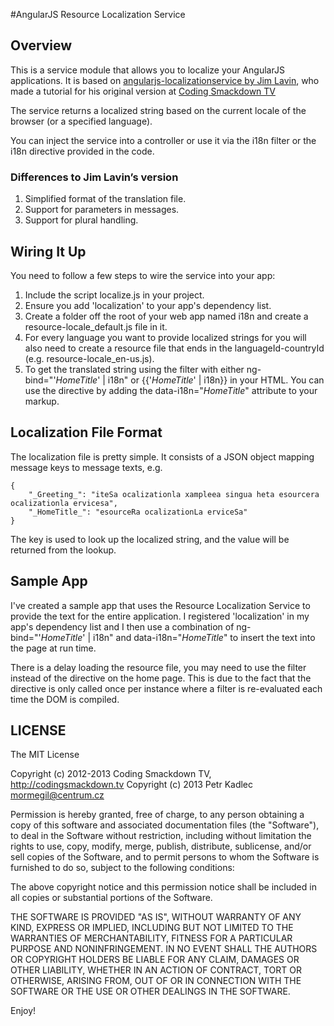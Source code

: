 #AngularJS Resource Localization Service

## Overview

This is a service module that allows you to localize your AngularJS applications. It is based on [angularjs-localizationservice by Jim Lavin](https://github.com/lavinjj/angularjs-localizationservice), who made a tutorial for his original version at [Coding Smackdown TV](http://codingsmackdown.tv/blog/2012/12/14/localizing-your-angularjs-app/)

The service returns a localized string based on the current locale of the browser (or a specified language).

You can inject the service into a controller or use it via the i18n filter or the i18n directive provided in the code.

### Differences to Jim Lavin’s version

1. Simplified format of the translation file.
2. Support for parameters in messages.
3. Support for plural handling.

## Wiring It Up

You need to follow a few steps to wire the service into your app:

1. Include the script localize.js in your project.
2. Ensure you add 'localization' to your app's dependency list.
2. Create a folder off the root of your web app named i18n and create a resource-locale_default.js file in it.
3. For every language you want to provide localized strings for you will also need to create a resource file that ends in the languageId-countryId (e.g. resource-locale_en-us.js).
5. To get the translated string using the filter with either ng-bind="'_HomeTitle_' | i18n" or {{'_HomeTitle_' | i18n}} in your HTML. You can use the directive by adding the data-i18n="_HomeTitle_" attribute to your markup.

## Localization File Format

The localization file is pretty simple. It consists of a JSON object mapping message keys to message texts, e.g.

    {
        "_Greeting_": "iteSa ocalizationla xampleea singua heta esourcera ocalizationla ervicesa",
        "_HomeTitle_": "esourceRa ocalizationLa erviceSa"
    }

The key is used to look up the localized string, and the value will be returned from the lookup.

## Sample App

I've created a sample app that uses the Resource Localization Service to provide the text for the entire application. I registered 'localization' in my app's dependency list and I then use a combination of ng-bind="'_HomeTitle_' | i18n" and data-i18n="_HomeTitle_" to insert the text into the page at run time.

There is a delay loading the resource file, you may need to use the filter instead of the directive on the home page. This is due to the fact that the directive is only called once per instance where a filter is re-evaluated each time the DOM is compiled.

## LICENSE

The MIT License

Copyright (c) 2012-2013 Coding Smackdown TV, http://codingsmackdown.tv
Copyright (c) 2013 Petr Kadlec <mormegil@centrum.cz>

Permission is hereby granted, free of charge, to any person obtaining a copy
of this software and associated documentation files (the "Software"), to deal
in the Software without restriction, including without limitation the rights
to use, copy, modify, merge, publish, distribute, sublicense, and/or sell
copies of the Software, and to permit persons to whom the Software is
furnished to do so, subject to the following conditions:

The above copyright notice and this permission notice shall be included in
all copies or substantial portions of the Software.

THE SOFTWARE IS PROVIDED "AS IS", WITHOUT WARRANTY OF ANY KIND, EXPRESS OR
IMPLIED, INCLUDING BUT NOT LIMITED TO THE WARRANTIES OF MERCHANTABILITY,
FITNESS FOR A PARTICULAR PURPOSE AND NONINFRINGEMENT. IN NO EVENT SHALL THE
AUTHORS OR COPYRIGHT HOLDERS BE LIABLE FOR ANY CLAIM, DAMAGES OR OTHER
LIABILITY, WHETHER IN AN ACTION OF CONTRACT, TORT OR OTHERWISE, ARISING FROM,
OUT OF OR IN CONNECTION WITH THE SOFTWARE OR THE USE OR OTHER DEALINGS IN
THE SOFTWARE.

Enjoy!
